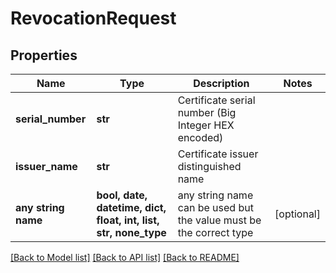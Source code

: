 # RevocationRequest


## Properties
Name | Type | Description | Notes
------------ | ------------- | ------------- | -------------
**serial_number** | **str** | Certificate serial number (Big Integer HEX encoded) | 
**issuer_name** | **str** | Certificate issuer distinguished name | 
**any string name** | **bool, date, datetime, dict, float, int, list, str, none_type** | any string name can be used but the value must be the correct type | [optional]

[[Back to Model list]](../README.md#documentation-for-models) [[Back to API list]](../README.md#documentation-for-api-endpoints) [[Back to README]](../README.md)


